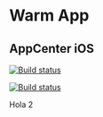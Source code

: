 # Warm App

## AppCenter iOS

[![Build status](https://build.appcenter.ms/v0.1/apps/c2bf9a2c-af88-49f0-9efa-225c34395640/branches/main/badge)](https://appcenter.ms)

[![Build status](https://build.appcenter.ms/v0.1/apps/c8bc1b62-39d9-4391-96ff-4b5d25b7fd2f/branches/main/badge)](https://appcenter.ms)

Hola 2
